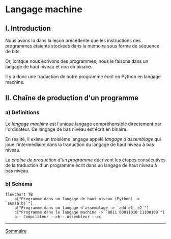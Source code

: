 # Langage machine

## I. Introduction

Nous avons lu dans la leçon précédente que les instructions des programmes étaients stockées dans la mémoire sous forme de séquence de bits.

Or, lorsque nous écrivons des programmes, nous le faisons dans un langage de haut niveau et non en binaire.

Il y a donc une traduction de notre programme écrit en Python en langage machine.

## II. Chaîne de production d'un programme

### a) Définitions

Le *langage machine* est l'unique langage compréhensible directement par l'ordinateur. Ce langage de bas niveau est écrit en binaire.

En réalité, il existe un troisième langage appelé *langage d'assemblage* qui joue l'intermédiaire dans la traduction du langage de haut niveau à bas niveau.

La *chaîne de production d'un programme* décrivent les étapes consécutives de la traduction d'un programme écrit dans un langage de haut niveau à bas niveau.

### b) Schéma

```mermaid
flowchart TB
    a["Programme dans un langage de haut niveau (Python) -> `sum(a,b)`"]
    b["Programme dans un langage d'assemblage -> `add e1, e2`"]
    c["Programme dans le langage machine -> `0011 00011010 11100100`"]
    a-- Compilateur -->b-- Assembleur -->c
```

______________

[Sommaire](./../../README.md)
